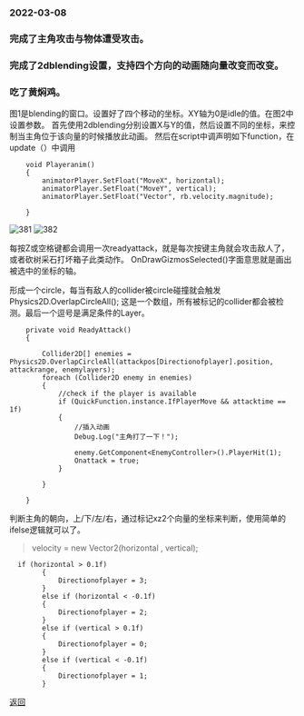 ### 2022-03-08 ###



### 完成了主角攻击与物体遭受攻击。
### 完成了2dblending设置，支持四个方向的动画随向量改变而改变。
### 吃了黄焖鸡。

图1是blending的窗口。设置好了四个移动的坐标。XY轴为0是idle的值。在图2中设置参数。
首先使用2dblending分别设置X与Y的值，然后设置不同的坐标，来控制当主角位于该向量的时候播放此动画。
然后在script中调声明如下function，在update（）中调用


```
    void Playeranim()
    {
        animatorPlayer.SetFloat("MoveX", horizontal);
        animatorPlayer.SetFloat("MoveY", vertical);
        animatorPlayer.SetFloat("Vector", rb.velocity.magnitude);

    }
```

![381](/assets/images/2022381.png)
![382](/assets/images/2022382.png)



每按Z或空格键都会调用一次readyattack，就是每次按键主角就会攻击敌人了，或者砍树采石打坏箱子此类动作。
OnDrawGizmosSelected()字面意思就是画出被选中的坐标的轴。

形成一个circle，每当有敌人的collider被circle碰撞就会触发Physics2D.OverlapCircleAll();
这是一个数组，所有被标记的collider都会被检测。最后一个逗号是满足条件的Layer。

```
    private void ReadyAttack()
    {
        
        Collider2D[] enemies = Physics2D.OverlapCircleAll(attackpos[Directionofplayer].position, attackrange, enemylayers);
        foreach (Collider2D enemy in enemies)
        {
            //check if the player is available
            if (QuickFunction.instance.IfPlayerMove && attacktime == 1f)
            {
                //插入动画
                Debug.Log("主角打了一下！");

                enemy.GetComponent<EnemyController>().PlayerHit(1);
                Onattack = true;
            }

        }

    }
```

判断主角的朝向，上/下/左/右，通过标记xz2个向量的坐标来判断，使用简单的ifelse逻辑就可以了。
> velocity = new Vector2(horizontal , vertical);


```
  if (horizontal > 0.1f)
        {
            Directionofplayer = 3;
        }
        else if (horizontal < -0.1f)
        {
            Directionofplayer = 2;
        }
        else if (vertical > 0.1f)
        {
            Directionofplayer = 0;
        }
        else if (vertical < -0.1f)
        {
            Directionofplayer = 1;
        }    
```











[返回](./)











